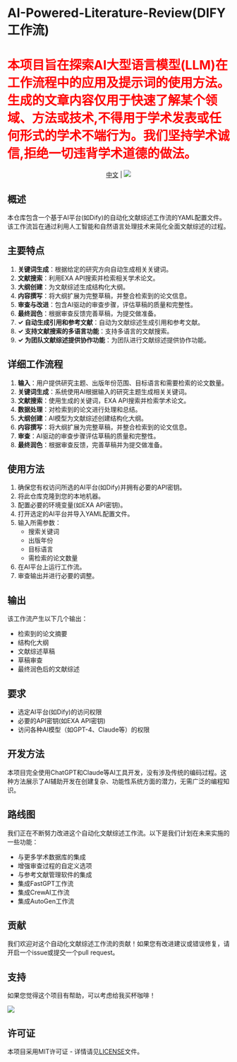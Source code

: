 # AI-Powered-Literature-Review(DIFY工作流)


# <font color="red">**本项目旨在探索AI大型语言模型(LLM)在工作流程中的应用及提示词的使用方法。生成的文章内容仅用于快速了解某个领域、方法或技术,不得用于学术发表或任何形式的学术不端行为。我们坚持学术诚信,拒绝一切违背学术道德的做法。**</font>


<p align="center">
  <a href="README.md">中文</a> |
  <a href="README_EN.md">
    <img src="https://img.shields.io/badge/-English-blue?style=for-the-badge&logo=markdown"/>
  </a>
</p>

## 概述

本仓库包含一个基于AI平台(如Dify)的自动化文献综述工作流的YAML配置文件。该工作流旨在通过利用人工智能和自然语言处理技术来简化全面文献综述的过程。

## 主要特点

1. **关键词生成**：根据给定的研究方向自动生成相关关键词。
2. **文献搜索**：利用EXA API搜索并检索相关学术论文。
3. **大纲创建**：为文献综述生成结构化大纲。
4. **内容撰写**：将大纲扩展为完整草稿，并整合检索到的论文信息。
5. **审查与改进**：包含AI驱动的审查步骤，评估草稿的质量和完整性。
6. **最终润色**：根据审查反馈完善草稿，为提交做准备。
7. **✓ 自动生成引用和参考文献**：自动为文献综述生成引用和参考文献。
8. **✓ 支持文献搜索的多语言功能**：支持多语言的文献搜索。
9. **✓ 为团队文献综述提供协作功能**：为团队进行文献综述提供协作功能。

## 详细工作流程

1. **输入**：用户提供研究主题、出版年份范围、目标语言和需要检索的论文数量。
2. **关键词生成**：系统使用AI根据输入的研究主题生成相关关键词。
3. **文献搜索**：使用生成的关键词，EXA API搜索并检索学术论文。
4. **数据处理**：对检索到的论文进行处理和总结。
5. **大纲创建**：AI模型为文献综述创建结构化大纲。
6. **内容撰写**：将大纲扩展为完整草稿，并整合检索到的论文信息。
7. **审查**：AI驱动的审查步骤评估草稿的质量和完整性。
8. **最终润色**：根据审查反馈，完善草稿并为提交做准备。

## 使用方法

1. 确保您有权访问所选的AI平台(如Dify)并拥有必要的API密钥。
2. 将此仓库克隆到您的本地机器。
3. 配置必要的环境变量(如EXA API密钥)。
4. 打开选定的AI平台并导入YAML配置文件。
5. 输入所需参数：
   - 搜索关键词
   - 出版年份
   - 目标语言
   - 需检索的论文数量
6. 在AI平台上运行工作流。
7. 审查输出并进行必要的调整。

## 输出

该工作流产生以下几个输出：
- 检索到的论文摘要
- 结构化大纲
- 文献综述草稿
- 草稿审查
- 最终润色后的文献综述

## 要求

- 选定AI平台(如Dify)的访问权限
- 必要的API密钥(如EXA API密钥)
- 访问各种AI模型（如GPT-4、Claude等）的权限

## 开发方法

本项目完全使用ChatGPT和Claude等AI工具开发，没有涉及传统的编码过程。这种方法展示了AI辅助开发在创建复杂、功能性系统方面的潜力，无需广泛的编程知识。

## 路线图

我们正在不断努力改进这个自动化文献综述工作流。以下是我们计划在未来实施的一些功能：

- 与更多学术数据库的集成
- 增强审查过程的自定义选项
- 与参考文献管理软件的集成
- 集成FastGPT工作流
- 集成CrewAI工作流
- 集成AutoGen工作流

## 贡献

我们欢迎对这个自动化文献综述工作流的贡献！如果您有改进建议或错误修复，请开启一个issue或提交一个pull request。

## 支持

如果您觉得这个项目有帮助，可以考虑给我买杯咖啡！

<a href="https://www.buymeacoffee.com/chicongliau"><img src="https://img.buymeacoffee.com/button-api/?text=Buy me a coffee&emoji=&slug=chicongliau&button_colour=FFDD00&font_colour=000000&font_family=Bree&outline_colour=000000&coffee_colour=ffffff" /></a>

## 许可证

本项目采用MIT许可证 - 详情请见[LICENSE](LICENSE)文件。